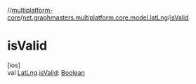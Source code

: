 //[multiplatform-core](../../index.md)/[net.graphmasters.multiplatform.core.model.latLng](index.md)/[isValid](is-valid.md)

# isValid

[ios]\
val [LatLng](../net.graphmasters.multiplatform.core.model/-lat-lng/index.md#94959378%2FExtensions%2F-183831061).[isValid](is-valid.md): [Boolean](https://kotlinlang.org/api/latest/jvm/stdlib/kotlin/-boolean/index.html)
